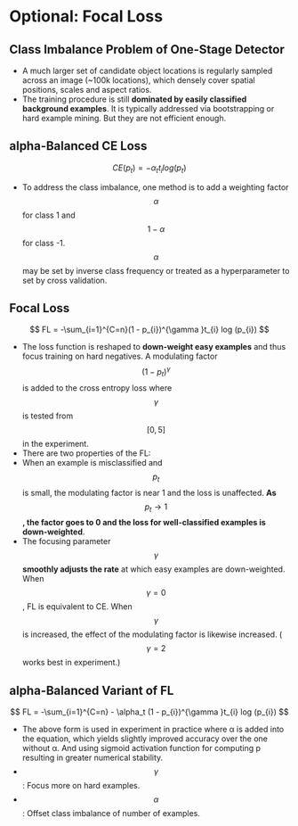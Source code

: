 # Optional: Focal Loss

## Class Imbalance Problem of One-Stage Detector

- A much larger set of candidate object locations is regularly sampled across an image \(~100k locations\), which densely cover spatial positions, scales and aspect ratios.
- The training procedure is still **dominated by easily classified background examples**. It is typically addressed via bootstrapping or hard example mining. But they are not efficient enough.

## alpha-Balanced CE Loss

$$
CE(p_t) = - \alpha_t t_i log(p_t)
$$

- To address the class imbalance, one method is to add a weighting factor $$\alpha$$ for class 1 and $$1 - \alpha$$ for class -1. $$\alpha$$ may be set by inverse class frequency or treated as a hyperparameter to set by cross validation.

## Focal Loss

$$
FL = -\sum_{i=1}^{C=n}(1 - p_{i})^{\gamma }t_{i} log (p_{i})
$$

- The loss function is reshaped to **down-weight easy examples** and thus focus training on hard negatives. A modulating factor $$(1-p_{t})^{\gamma}$$ is added to the cross entropy loss where $$\gamma$$ is tested from $$[0,5]$$ in the experiment.
- There are two properties of the FL:
- When an example is misclassified and $$p_{t}$$ is small, the modulating factor is near 1 and the loss is unaffected. **As** $$p_{t} \rightarrow 1$$**, the factor goes to 0 and the loss for well-classified examples is down-weighted**.
- The focusing parameter $$\gamma$$ **smoothly adjusts the rate** at which easy examples are down-weighted. When $$\gamma = 0$$, FL is equivalent to CE. When $$\gamma$$ is increased, the effect of the modulating factor is likewise increased. \($$\gamma = 2$$ works best in experiment.\)

## alpha-Balanced Variant of FL

$$
FL = -\sum_{i=1}^{C=n} - \alpha_t (1 - p_{i})^{\gamma }t_{i} log (p_{i})
$$

- The above form is used in experiment in practice where α is added into the equation, which yields slightly improved accuracy over the one without α. And using sigmoid activation function for computing p resulting in greater numerical stability.
- $$\gamma$$: Focus more on hard examples.
- $$\alpha$$: Offset class imbalance of number of examples.
